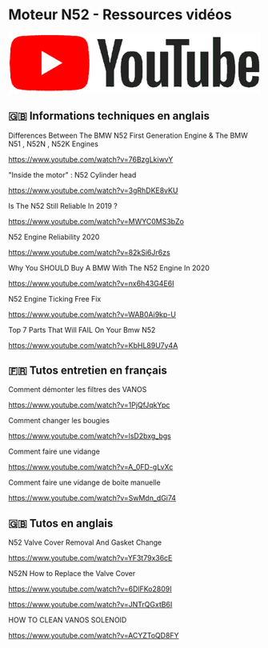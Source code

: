 # Moteur N52 - Ressources vidéos

![YT](../images/YouTube-Logo.png)

## :gb: Informations techniques en anglais

Differences Between The BMW N52 First Generation Engine & The BMW N51 , N52N , N52K Engines

<https://www.youtube.com/watch?v=76BzgLkiwvY>

"Inside the motor" : N52 Cylinder head

<https://www.youtube.com/watch?v=3gRhDKE8vKU>

Is The N52 Still Reliable In 2019 ?

<https://www.youtube.com/watch?v=MWYC0MS3bZo>

N52 Engine Reliability 2020

<https://www.youtube.com/watch?v=82kSi6Jr6zs>

Why You SHOULD Buy A BMW With The N52 Engine In 2020

<https://www.youtube.com/watch?v=nx6h43G4E6I>

N52 Engine Ticking Free Fix

<https://www.youtube.com/watch?v=WAB0Ai9kp-U>

Top 7 Parts That Will FAIL On Your Bmw N52

<https://www.youtube.com/watch?v=KbHL89U7y4A>

## :fr: Tutos entretien en français

Comment démonter les filtres des VANOS

<https://www.youtube.com/watch?v=1PjQfJqkYpc>

Comment changer les bougies

<https://www.youtube.com/watch?v=lsD2bxg_bgs>

Comment faire une vidange

<https://www.youtube.com/watch?v=A_0FD-gLvXc>

Comment faire une vidange de boite manuelle

<https://www.youtube.com/watch?v=SwMdn_dGi74>

## :gb: Tutos en anglais

N52 Valve Cover Removal And Gasket Change

<https://www.youtube.com/watch?v=YF3t79x36cE>

N52N How to Replace the Valve Cover

<https://www.youtube.com/watch?v=6DlFKo2809I>

<https://www.youtube.com/watch?v=JNTrQGxtB6I>

HOW TO CLEAN VANOS SOLENOID

<https://www.youtube.com/watch?v=ACYZToQD8FY>
